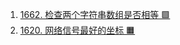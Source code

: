 1. [1662. 检查两个字符串数组是否相等 🟩](https://leetcode.cn/problems/check-if-two-string-arrays-are-equivalent)
2. [1620. 网络信号最好的坐标 🟧](https://leetcode.cn/problems/coordinate-with-maximum-network-quality/)